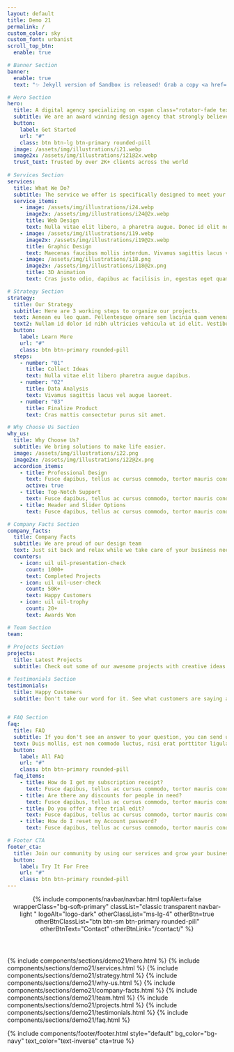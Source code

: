 ```yaml
---
layout: default
title: Demo 21
permalink: /
custom_color: sky
custom_font: urbanist
scroll_top_btn:
  enable: true

# Banner Section
banner:
  enable: true
  text: "✨ Jekyll version of Sandbox is released! Grab a copy <a href=\"#\" class=\"link-white hover d-inline-flex align-items-center\" target=\"_blank\">here <i class=\"uil uil-arrow-up-right\"></i></a>"

# Hero Section
hero:
  title: A digital agency specializing on <span class="rotator-fade text-primary">mobile design,web design,3D animation</span>
  subtitle: We are an award winning design agency that strongly believes in the power of creative ideas.
  button:
    label: Get Started
    url: "#"
    class: btn btn-lg btn-primary rounded-pill
  image: /assets/img/illustrations/i21.webp
  image2x: /assets/img/illustrations/i21@2x.webp
  trust_text: Trusted by over 2K+ clients across the world
  
# Services Section
services:
  title: What We Do?
  subtitle: The service we offer is specifically designed to meet your needs.
  service_items:
    - image: /assets/img/illustrations/i24.webp
      image2x: /assets/img/illustrations/i24@2x.webp
      title: Web Design
      text: Nulla vitae elit libero, a pharetra augue. Donec id elit non mi porta gravida at eget. Fusce dapibus tellus.
    - image: /assets/img/illustrations/i19.webp
      image2x: /assets/img/illustrations/i19@2x.webp
      title: Graphic Design
      text: Maecenas faucibus mollis interdum. Vivamus sagittis lacus vel augue laoreet. Sed posuere consectetur.
    - image: /assets/img/illustrations/i18.png
      image2x: /assets/img/illustrations/i18@2x.png
      title: 3D Animation
      text: Cras justo odio, dapibus ac facilisis in, egestas eget quam. Praesent commodo cursus magna scelerisque.

# Strategy Section
strategy:
  title: Our Strategy
  subtitle: Here are 3 working steps to organize our projects.
  text: Aenean eu leo quam. Pellentesque ornare sem lacinia quam venenatis vestibulum. Etiam porta sem malesuada magna mollis euismod. Nullam id dolor id nibh ultricies vehicula ut id elit. Nullam quis risus eget urna mollis.
  text2: Nullam id dolor id nibh ultricies vehicula ut id elit. Vestibulum id ligula porta felis euismod semper. Aenean lacinia bibendum nulla sed consectetur.
  button:
    label: Learn More
    url: "#"
    class: btn btn-primary rounded-pill
  steps:
    - number: "01"
      title: Collect Ideas
      text: Nulla vitae elit libero pharetra augue dapibus.
    - number: "02"
      title: Data Analysis
      text: Vivamus sagittis lacus vel augue laoreet.
    - number: "03"
      title: Finalize Product
      text: Cras mattis consectetur purus sit amet.

# Why Choose Us Section
why_us:
  title: Why Choose Us?
  subtitle: We bring solutions to make life easier.
  image: /assets/img/illustrations/i22.png
  image2x: /assets/img/illustrations/i22@2x.png
  accordion_items:
    - title: Professional Design
      text: Fusce dapibus, tellus ac cursus commodo, tortor mauris condimentum nibh, ut fermentum massa justo sit amet risus. Cras mattis consectetur purus sit amet fermentum. Praesent commodo cursus magna, vel.
      active: true
    - title: Top-Notch Support
      text: Fusce dapibus, tellus ac cursus commodo, tortor mauris condimentum nibh, ut fermentum massa justo sit amet risus. Cras mattis consectetur purus sit amet fermentum. Praesent commodo cursus magna, vel.
    - title: Header and Slider Options
      text: Fusce dapibus, tellus ac cursus commodo, tortor mauris condimentum nibh, ut fermentum massa justo sit amet risus. Cras mattis consectetur purus sit amet fermentum. Praesent commodo cursus magna, vel.

# Company Facts Section
company_facts:
  title: Company Facts
  subtitle: We are proud of our design team
  text: Just sit back and relax while we take care of your business needs for you.
  counters:
    - icon: uil uil-presentation-check
      count: 1000+
      text: Completed Projects
    - icon: uil uil-user-check
      count: 50K+
      text: Happy Customers
    - icon: uil uil-trophy
      count: 20+
      text: Awards Won

# Team Section
team:
  
# Projects Section
projects:
  title: Latest Projects
  subtitle: Check out some of our awesome projects with creative ideas and great design.

# Testimonials Section
testimonials:
  title: Happy Customers
  subtitle: Don't take our word for it. See what customers are saying about us.
  

# FAQ Section
faq:
  title: FAQ
  subtitle: If you don't see an answer to your question, you can send us an email from our contact form.
  text: Duis mollis, est non commodo luctus, nisi erat porttitor ligula, eget lacinia odio sem nec elit. Nullam quis risus eget urna mollis ornare.
  button:
    label: All FAQ
    url: "#"
    class: btn btn-primary rounded-pill
  faq_items:
    - title: How do I get my subscription receipt?
      text: Fusce dapibus, tellus ac cursus commodo, tortor mauris condimentum nibh, ut fermentum massa justo sit amet risus. Cras mattis consectetur purus sit amet fermentum. Praesent commodo cursus magna, vel scelerisque nisl consectetur et. Cum sociis natoque penatibus et magnis dis parturient montes, nascetur ridiculus mus. Donec sed odio dui. Cras justo odio, dapibus ac facilisis.
    - title: Are there any discounts for people in need?
      text: Fusce dapibus, tellus ac cursus commodo, tortor mauris condimentum nibh, ut fermentum massa justo sit amet risus. Cras mattis consectetur purus sit amet fermentum. Praesent commodo cursus magna, vel scelerisque nisl consectetur et. Cum sociis natoque penatibus et magnis dis parturient montes, nascetur ridiculus mus. Donec sed odio dui. Cras justo odio, dapibus ac facilisis.
    - title: Do you offer a free trial edit?
      text: Fusce dapibus, tellus ac cursus commodo, tortor mauris condimentum nibh, ut fermentum massa justo sit amet risus. Cras mattis consectetur purus sit amet fermentum. Praesent commodo cursus magna, vel scelerisque nisl consectetur et. Cum sociis natoque penatibus et magnis dis parturient montes, nascetur ridiculus mus. Donec sed odio dui. Cras justo odio, dapibus ac facilisis.
    - title: How do I reset my Account password?
      text: Fusce dapibus, tellus ac cursus commodo, tortor mauris condimentum nibh, ut fermentum massa justo sit amet risus. Cras mattis consectetur purus sit amet fermentum. Praesent commodo cursus magna, vel scelerisque nisl consectetur et. Cum sociis natoque penatibus et magnis dis parturient montes, nascetur ridiculus mus. Donec sed odio dui. Cras justo odio, dapibus ac facilisis.

# Footer CTA
footer_cta:
  title: Join our community by using our services and grow your business.
  button:
    label: Try It For Free
    url: "#"
    class: btn btn-primary rounded-pill
---
```

<div class="content-wrapper">
<header class="wrapper bg-light">
{% include components/navbar/navbar.html 
    topAlert=false
    wrapperClass="bg-soft-primary"
    classList="classic transparent navbar-light "
    logoAlt="logo-dark"
    otherClassList="ms-lg-4"
    otherBtn=true
    otherBtnClassList="btn btn-sm btn-primary rounded-pill"
    otherBtnText="Contact"
    otherBtnLink="/contact/"     
%}
</header>
<!-- /header -->

{% include components/sections/demo21/hero.html %}
{% include components/sections/demo21/services.html %}
{% include components/sections/demo21/strategy.html %}
{% include components/sections/demo21/why-us.html %}
{% include components/sections/demo21/company-facts.html %}
{% include components/sections/demo21/team.html %}
{% include components/sections/demo21/projects.html %}
{% include components/sections/demo21/testimonials.html %}
{% include components/sections/demo21/faq.html %}

</div>
{% include components/footer/footer.html 
  style="default"
  bg_color="bg-navy"
  text_color="text-inverse" 
  cta=true
%}
